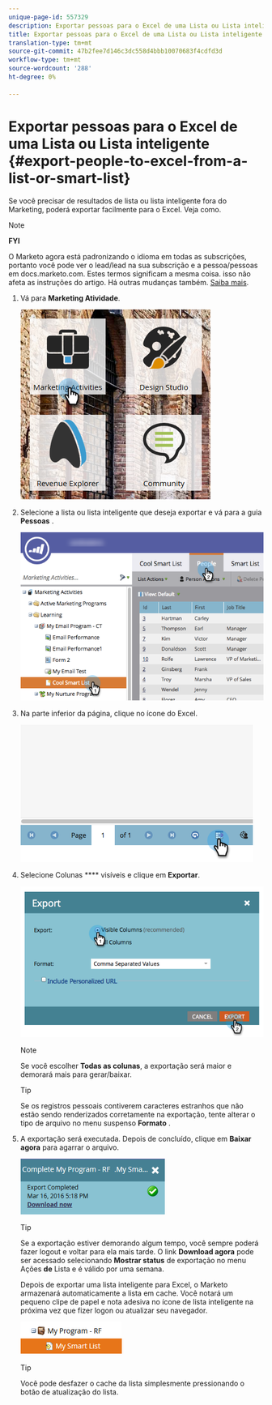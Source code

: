 ```yaml
---
unique-page-id: 557329
description: Exportar pessoas para o Excel de uma Lista ou Lista inteligente - Documentos do Marketing - Documentação do produto
title: Exportar pessoas para o Excel de uma Lista ou Lista inteligente
translation-type: tm+mt
source-git-commit: 47b2fee7d146c3dc558d4bbb10070683f4cdfd3d
workflow-type: tm+mt
source-wordcount: '288'
ht-degree: 0%

---
```



# Exportar pessoas para o Excel de uma Lista ou Lista inteligente {#export-people-to-excel-from-a-list-or-smart-list}

Se você precisar de resultados de lista ou lista inteligente fora do Marketing, poderá exportar facilmente para o Excel. Veja como.

>[!NOTE]
>
>**FYI**
>
>O Marketo agora está padronizando o idioma em todas as subscrições, portanto você pode ver o lead/lead na sua subscrição e a pessoa/pessoas em docs.marketo.com. Estes termos significam a mesma coisa. isso não afeta as instruções do artigo. Há outras mudanças também. [Saiba mais](http://docs.marketo.com/display/DOCS/Updates+to+Marketo+Terminology).

1. Vá para **Marketing Atividade**.

   ![](assets/ma.png)

1. Selecione a lista ou lista inteligente que deseja exportar e vá para a guia **Pessoas** .

   ![](assets/smartlistpeopletab-hands.png)

1. Na parte inferior da página, clique no ícone do Excel.

   ![](assets/exportpeople.png)

1. Selecione Colunas **** visíveis e clique em **Exportar**.

   ![](assets/image2014-9-11-14-3a1-3a37.png)

   >[!NOTE]
   >
   >Se você escolher **Todas as colunas**, a exportação será maior e demorará mais para gerar/baixar.

   >[!TIP]
   >
   >Se os registros pessoais contiverem caracteres estranhos que não estão sendo renderizados corretamente na exportação, tente alterar o tipo de arquivo no menu suspenso **Formato** .

1. A exportação será executada. Depois de concluído, clique em **Baixar agora** para agarrar o arquivo.

   ![](assets/popup.png)

   >[!TIP]
   >
   >Se a exportação estiver demorando algum tempo, você sempre poderá fazer logout e voltar para ela mais tarde. O link **Download agora** pode ser acessado selecionando **Mostrar status** de exportação no menu Ações **de** Lista e é válido por uma semana.

   Depois de exportar uma lista inteligente para Excel, o Marketo armazenará automaticamente a lista em cache. Você notará um pequeno clipe de papel e nota adesiva no ícone de lista inteligente na próxima vez que fizer logon ou atualizar seu navegador.

   ![](assets/cached.png)

   >[!TIP]
   >
   >Você pode desfazer o cache da lista simplesmente pressionando o botão de atualização do lista.

